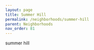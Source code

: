 ```yaml
---
layout: page
title: Summer Hill
permalink: /neighborhoods/summer-hill
parent: Neighborhoods
nav_order: 81
---
```


summer hill